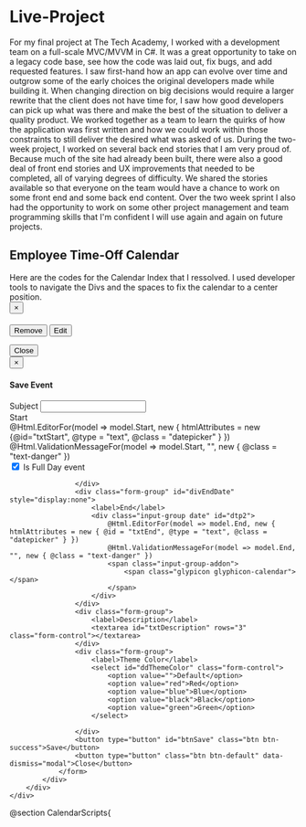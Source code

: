 # Live-Project
For my final project at The Tech Academy, I worked with a development team on a full-scale MVC/MVVM in C#. It was a great opportunity to take on a legacy code base, see how the code was laid out, fix bugs, and add requested features. I saw first-hand how an app can evolve over time and outgrow some of the early choices the original developers made while building it. When changing direction on big decisions would require a larger rewrite that the client does not have time for, I saw how good developers can pick up what was there and make the best of the situation to deliver a quality product. We worked together as a team to learn the quirks of how the application was first written and how we could work within those constraints to still deliver the desired what was asked of us. During the two-week project, I worked on several back end stories that I am very proud of. Because much of the site had already been built, there were also a good deal of front end stories and UX improvements that needed to be completed, all of varying degrees of difficulty. We shared the stories available so that everyone on the team would have a chance to work on some front end and some back end content. Over the two week sprint I also had the opportunity to work on some other project management and team programming skills that I'm confident I will use again and again on future projects.


<h2 class="employee_timeoffcalendar_h2">Employee Time-Off Calendar</h2>
Here are the codes for the Calendar Index that I ressolved.
I used developer tools to navigate the Divs and the spaces to fix the calendar to a center position.

<div class="row employee_timeoffcalendar_row">
    <div class="col-md-12">
        <div class="employee_timeoffcalendar" id="calendar"></div>
    </div>
</div>

<div id="myModal" class="modal fade" role="dialog">
    <div class="modal-dialog">
        <div class="modal-content">
            <div class="modal-header">
                <button type="button" class="close" data-dismiss="modal">&times;</button>
                <h4 class="modal-title"><span id="eventTitle"></span></h4>
            </div>
            <div class="modal-body">
                <button id="btnDelete" class="btn btn-default btn-sm pull-right">
                    <span class="glyphicon glyphicon-remove"></span> Remove
                </button>
                <button id="btnEdit" class="btn btn-default btn-sm pull-right" style="margin-right:5px;">
                    <span class="glyphicon glyphicon-pencil"></span> Edit
                </button>
                <p id="pDetails"></p>
            </div>
            <div class="modal-footer">
                <button type="button" class="btn btn-default" data-dismiss="modal">Close</button>
            </div>
        </div>
    </div>
</div>

<div id="myModalSave" class="modal fade" role="dialog">
    <div class="modal-dialog">
        <div class="modal-content">
            <div class="modal-header">
                <button type="button" class="close" data-dismiss="modal">&times;</button>
                <h4 class="modal-title">Save Event</h4>
            </div>
            <div class="modal-body">
                <form class="col-md-12 formContainer">
                    <input type="hidden" id="hdEventID" value="0" />
                    <div class="form-group">
                        <label>Subject</label>
                        <input type="text" id="txtSubject" class="form-control" />
                    </div>
                    <div class="form-group">
                        <label>Start</label>
						<div class="input-group" id="dtp1">
							@Html.EditorFor(model => model.Start, new { htmlAttributes = new {@id="txtStart", @type = "text", @class = "datepicker" } })
							@Html.ValidationMessageFor(model => model.Start, "", new { @class = "text-danger" })
							<span class="input-group-addon">
								<span class="glypicon glyphicon-calendar"></span>
							</span>
						</div>
                    </div>
                    <div class="form-group">
                        <div class="checkbox">
                            <label><input type="checkbox" id="chkIsFullDay" checked="checked" /> Is Full Day event</label>
                        </div>

                    </div>
                    <div class="form-group" id="divEndDate" style="display:none">
                        <label>End</label>
						<div class="input-group date" id="dtp2">
							@Html.EditorFor(model => model.End, new { htmlAttributes = new { @id = "txtEnd", @type = "text", @class = "datepicker" } })
							@Html.ValidationMessageFor(model => model.End, "", new { @class = "text-danger" })
							<span class="input-group-addon">
								<span class="glypicon glyphicon-calendar"></span>
							</span>
						</div>
                    </div>
                    <div class="form-group">
                        <label>Description</label>
                        <textarea id="txtDescription" rows="3" class="form-control"></textarea>
                    </div>
                    <div class="form-group">
                        <label>Theme Color</label>
                        <select id="ddThemeColor" class="form-control">
                            <option value="">Default</option>
                            <option value="red">Red</option>
                            <option value="blue">Blue</option>
                            <option value="black">Black</option>
                            <option value="green">Green</option>
                        </select>

                    </div>
                    <button type="button" id="btnSave" class="btn btn-success">Save</button>
                    <button type="button" class="btn btn-default" data-dismiss="modal">Close</button>
                </form>
            </div>
        </div>
    </div>
</div>


<link href="https://cdnjs.cloudflare.com/ajax/libs/fullcalendar/3.4.0/fullcalendar.min.css" rel="stylesheet" />
<link href="https://cdnjs.cloudflare.com/ajax/libs/fullcalendar/3.4.0/fullcalendar.print.css" rel="stylesheet" media="print" />
<link href="https://cdnjs.cloudflare.com/ajax/libs/bootstrap-datetimepicker/4.17.47/css/bootstrap-datetimepicker.min.css" rel="stylesheet" />

@section CalendarScripts{
    <script src="https://cdnjs.cloudflare.com/ajax/libs/moment.js/2.18.1/moment.min.js"></script>
    <script src="https://cdnjs.cloudflare.com/ajax/libs/fullcalendar/3.4.0/fullcalendar.min.js"></script>
    <script type="text/javascript" src="https://cdnjs.cloudflare.com/ajax/libs/bootstrap-datetimepicker/4.17.47/js/bootstrap-datetimepicker.min.js"></script>
    <script>

        $(document).ready(function () {
            var events = [];
            var selectedEvent = null;
            FetchEventAndRenderCalendar();
            function FetchEventAndRenderCalendar() {
                events = [];
                $.ajax({
                    type: "GET",
                    url: "/calendar/GetEvents",
                    success: function (data) {
                        $.each(data, function (i, v) {
                            events.push({
                                eventID: v.EventID,
                                title: v.Subject,
                                description: v.Description,
                                start: moment(v.Start),
                                end: v.End != null ? moment(v.End) : null,
                                color: v.ThemeColor,
                                allDay: v.IsFullDay
                            });
                        })

                        GenerateCalendar(events);

                    },
                    error: function (error) {
                        alert('failed');
                    }

                })
            }


            function GenerateCalendar(events) {
                $('#calendar').fullCalendar('destroy');
                $('#calendar').fullCalendar({
                    contentHeight: 400,
                    defaultDate: new Date(),
                    timeFormat: 'h(:mm)a',
                    header: {
                        left: 'prev,next today',
                        center: 'title',
                        right: 'month, basicWeek, basicDay, agenda'
                    },
                    eventLimit: true,
                    eventColor: '#378006',
                    events: events,
                    //Changed name from CalEvent to CalendarEvent
                    eventClick: function (calendarEvent, jsEvent, view) {
                        selectedEvent = calendarEvent;
                        $('#myModal #eventTitle').text(calendarEvent.title);
                        var $description = $('<div/>');
                        $description.append($('<p/>').html('<b>Start:</b>' + calendarEvent.start.format("MM-DD-YYYY hh:mm A")));
                        if (calendarEvent.end != null) {
                            $description.append($('<p/>').html('<b>End:</b>' + calendarEvent.end.format("MM-DD-YYYY hh:mm A")));
                        }
                        $description.append($('<p/>').html('<b>Description:</b>' + calendarEvent.description));
                        $('#myModal #pDetails').empty().html($description);

                        $('#myModal').modal();
                    },
                    selectable: true,
                    select: function (start, end) {
                        selectedEvent = {
                            eventID: 0,
                            title: '',
                            description: '',
                            start: start,
                            end: end,
                            allDay: false,
                            color: ''
                        };
                        openAddEditForm();
                        $('#calendar').fullCalendar('unselect');
                    },
                    editable: true,
                    eventDrop: function (event) {
                        var data = {
                            EventID: event.eventID,
                            Subject: event.title,
                            Start: event.start.format('MM/DD/YYYY hh:mm A'),
                            End: event.end != null ? event.end.format('MM/DD/YYYY hh:mm A') : null,
                            Description: event.description,
                            ThemeColor: event.color,
                            IsFullDay: event.allDay
                        };
                        SaveEvent(data);
                    }

                })



            }

            $('#btnEdit').click(function () {
                //Open modal dialog for edit event
                openAddEditForm();
            })
            $('#btnDelete').click(function () {
                if (selectedEvent != null && confirm('Are you sure you want to remove?')) {
                    $.ajax({
                        type: "POST",
                        url: '/calendar/DeleteEvent',
                        data: { 'eventID': selectedEvent.eventID },
                        success: function (data) {
                            if (data.status) {
                                //Refresh the calendar
                                FetchEventAndRenderCalendar();
                                $('#myModal').modal('hide');
                            }
                        },
                        error: function () {
                            alert('Failed');
                        }
                    })
                }
            })

            $('#dtp1,#dtp2').datetimepicker({
                format: 'MM/DD/YYYY hh:mm A'
            });

            $('#chkIsFullDay').change(function () {
                if ($(this).is(':checked')) {
                    $('#divEndDate').hide();
                }
                else {
                    $('#divEndDate').show();
                }

            });

            function openAddEditForm() {
                if (selectedEvent != null) {
                    $('#hdEventID').val(selectedEvent.eventID);
                    $('#txtSubject').val(selectedEvent.title);
                    $('#txtStart').val(selectedEvent.start.format('MM/DD/YYYY hh:mm A'));
                    $('#chkIsFullDay').prop("checked", selectedEvent.allDay || false);
                    $('#chkIsFullDay').change();
                    $('#txtEnd').val(selectedEvent.end != null ? selectedEvent.end.format('MM/DD/YYYY hh:mm A') : '');
                    $('#txtDescription').val(selectedEvent.description);
                    $('#ddThemeColor').val(selectedEvent.color);
                }
                $('#myModal').modal('hide');
                $('#myModalSave').modal();
            }

            $('#btnSave').click(function () {
                //Validation/
                if ($('#txtSubject').val().trim() == "") {
                    alert('Subject required');
                    return;
                }
                if ($('#txtStart').val().trim() == "") {
                    alert('Start date required');
                    return;
                }
                if ($('#chkIsFullDay').is(':checked') == false && $('#txtEnd').val().trim() == "") {
                    alert('End date required');
                    return;
                }
                else {
                    var startDate = moment($('#txtStart').val(), "MM/DD/YYYY hh:mm A").toDate();
                    var endDate = moment($('#txtEnd').val(), "MM/DD/YYYY hh:mm A").toDate();
                    if (startDate > endDate) {
                        alert('Invalid end date');
                        return;
                    }

                }

                var data = {
                    EventId: $('#hdEventID').val(),
                    Subject: $('#txtSubject').val().trim(),
                    Start: $('#txtStart').val().trim(),
                    End: $('#chkIsFullDay').is(':checked') ? null : $('#txtEnd').val().trim(),
                    Description: $('#txtDescription').val(),
                    ThemeColor: $('#ddThemeColor').val(),
                    IsFullDay: $('chkIsFullDay').is(':checked')
                }
                SaveEvent(data);
                //..........................................
                // call function for submit data to the server

            })

            function SaveEvent(data) {
                $.ajax({
                    type: "POST",
                    url: '/calendar/SaveEvent',
                    data: data,
                    success: function (data) {
                        if (data.status) {
                            //Refresh the calendar
                            FetchEventAndRenderCalendar();
                            $('#myModalSave').modal('hide');
                        }
                    },
                    error: function () {
                        alert('Failed');
                    }
                })

            }

        })
    </script>
}


@using ManagementPortal.Enums
@using ManagementPortal.Helpers
@*Added the two above to get @Html.AnchorButton to work*@
@using ManagementPortal.Common
@using ManagementPortal.Models
@using ManagementPortal.ViewModels

@model Dictionary<Job, List<Schedule>>
@{
    ViewBag.Title = "Schedules";
}

<div class="indexContainer">
    
    <h2>Schedules</h2>

    <p>
        @Html.Partial(AnchorButtonGroupHelper.PartialView, AnchorButtonGroupHelper.GetCreate())
    </p>
    @using (Html.BeginForm("Index", "Schedules", FormMethod.Get))


    {
        <p>
            @*search box - NOT CONNECTED  - see Schedules Controller 7/26/19 - J.R. *@
            @Html.TextBox("SearchString", ViewBag.CurrentFilter as string)
            <input type="submit" value="Search" />

            @*show default page button*@
            <a type="button" class="btn btn-sm" href="@Url.Action("Index")">
                Show Schedules
            </a>
        </p>
    }
    @foreach (var Job in Model)
    {
        <table class="table table-light rounded-lg">

            <tr>
                <td>
                    @Html.DisplayFor(Model => Job.Key.JobTitle)
                </td>
                <td>

                    @Html.ActionLink("Details", "Details", "Jobs", new { id = Job.Key.JobIb }, new { @class = "jobDetails" })
                    @Html.ActionLink("Delete", "Delete", "Jobs", new { id = Job.Key.JobIb }, new { @class = "jobDelete" })
                </td>
            </tr>
        </table>

        <div>
            <table style="width:100%;">
                <tr>
                    <th>Name</th>
                    <th>Start Date</th>
                    <th>End Date</th>
                </tr>


                @foreach (var schedule in Job.Value)
                {
                    <tr>
                        <td>
                            @Html.DisplayFor(Model => schedule.Person.FullName)
                        </td>
                        <td>
                            @Html.DisplayFor(Model => schedule.StartDate)
                        </td>
                        <td>
                            @Html.DisplayFor(Model => schedule.EndDate)
                        </td>
                        <td>
                            @Html.AnchorButton(AnchorType.Edit, Url.Action("Edit", new { id = schedule.ScheduleId }))
                            @Html.AnchorButton(AnchorType.Details, Url.Action("Details", new { id = schedule.ScheduleId }))
                            @Html.AnchorButton(AnchorType.Delete, Url.Action("Delete", new { id = schedule.ScheduleId }))
                        </td>
                    </tr>
                }


            </table>
        </div>


    }






  
</div>





